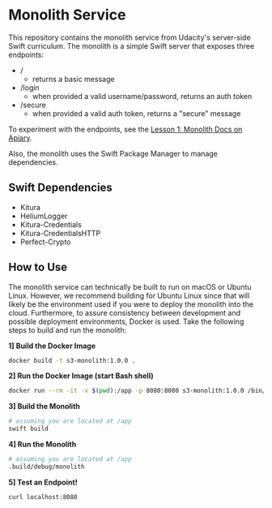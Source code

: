 # Monolith Service

This repository contains the monolith service from Udacity's server-side Swift curriculum. The monolith is a simple Swift server that exposes three endpoints:

- /
  - returns a basic message
- /login
  - when provided a valid username/password, returns an auth token
- /secure
  - when provided a valid auth token, returns a "secure" message

To experiment with the endpoints, see the [Lesson 1: Monolith Docs on Apiary](http://docs.l1monolith.apiary.io/#).

Also, the monolith uses the Swift Package Manager to manage dependencies.

## Swift Dependencies

- Kitura
- HeliumLogger
- Kitura-Credentials
- Kitura-CredentialsHTTP
- Perfect-Crypto

## How to Use

The monolith service can technically be built to run on macOS or Ubuntu Linux. However, we recommend building for Ubuntu Linux since that will likely be the environment used if you were to deploy the monolith into the cloud. Furthermore, to assure consistency between development and possible deployment environments, Docker is used. Take the following steps to build and run the monolith:

**1] Build the Docker Image**

```bash
docker build -t s3-monolith:1.0.0 .
```

**2] Run the Docker Image (start Bash shell)**

```bash
docker run --rm -it -v $(pwd):/app -p 8080:8080 s3-monolith:1.0.0 /bin/bash
```

**3] Build the Monolith**

```bash
# assuming you are located at /app
swift build
```

**4] Run the Monolith**

```bash
# assuming you are located at /app
.build/debug/monolith
```

**5] Test an Endpoint!**

```bash
curl localhost:8080
```

